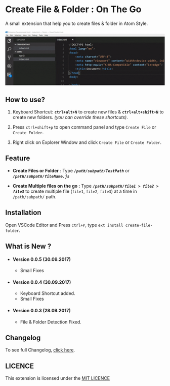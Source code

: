 # Create File & Folder : On The Go

A small extension that help you to create files & folder in Atom Style.

![Create File & Folder Screenshot](./img/screenshots/screenshots1.gif)

## How to use?

1. Keyboard Shortcut: **`ctrl+alt+N`** to create new files &  **`ctrl+alt+shift+N`** to create new folders. _(you can override these shortcuts)_.

2. Press `ctrl+shift+p` to open command panel and type `Create File` or `Create Folder`.

3. Right click on Explorer Window and click `Create File` or `Create Folder`.


## Feature

* **Create Files or Folder** : Type ***`/path/subpath/TestPath`*** or ***`/path/subpath/fileName.js`***

* **Create Multiple files on the go :**
Type ***`/path/subpath/file1 > file2 > file3`*** to create multiple file (`file1`, `file2`, `file3`) at a time in `/path/subpath/` path.

## Installation
Open VSCode Editor and Press `ctrl+P`, type `ext install create-file-folder`.

## What is New ?

* #### Version 0.0.5 (30.09.2017)
    * Small Fixes  

* #### Version 0.0.4 (30.09.2017)
    * Keyboard Shortcut added.
    * Small Fixes    

* #### Version 0.0.3 (28.09.2017)
    * File & Folder Detection Fixed.

## Changelog 
To see full Changelog, [click here](./CHANGELOG.md). 


## LICENCE
This extension is licensed under the [MIT LICENCE](./LICENCE)
